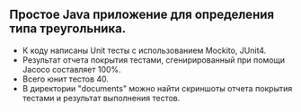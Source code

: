 ## Простое Java приложение для определения типа треугольника.
* К коду написаны Unit тесты с использованием Mockito, JUnit4.
* Результат отчета покрытия тестами, сгенирированный при помощи Jacoco составляет 100%.
* Всего юнит тестов 40.
* В директории "documents" можно найти скриншоты отчета покрытия тестами и результат выполнения тестов.